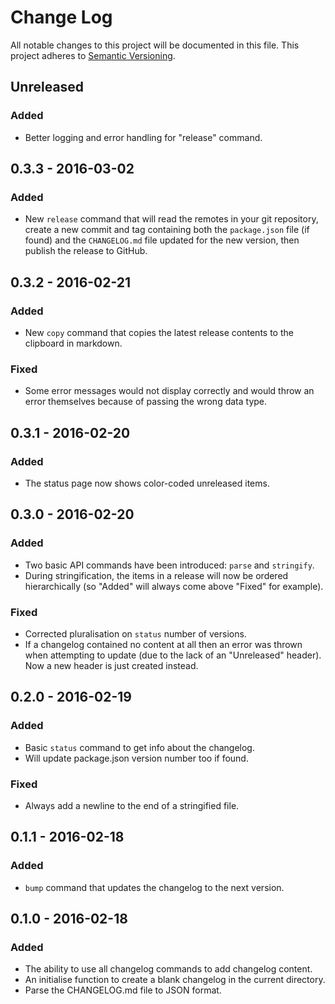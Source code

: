 # Change Log
All notable changes to this project will be documented in this file.
This project adheres to [Semantic Versioning](http://semver.org/).

## Unreleased
### Added
- Better logging and error handling for "release" command.

## 0.3.3 - 2016-03-02
### Added
- New `release` command that will read the remotes in your git repository, create a new commit and tag containing both the `package.json` file (if found) and the `CHANGELOG.md` file updated for the new version, then publish the release to GitHub.

## 0.3.2 - 2016-02-21
### Added
- New `copy` command that copies the latest release contents to the clipboard in markdown.

### Fixed
- Some error messages would not display correctly and would throw an error themselves because of passing the wrong data type.

## 0.3.1 - 2016-02-20
### Added
- The status page now shows color-coded unreleased items.

## 0.3.0 - 2016-02-20
### Added
- Two basic API commands have been introduced: `parse` and `stringify`.
- During stringification, the items in a release will now be ordered hierarchically (so "Added" will always come above "Fixed" for example).

### Fixed
- Corrected pluralisation on `status` number of versions.
- If a changelog contained no content at all then an error was thrown when attempting to update (due to the lack of an "Unreleased" header). Now a new header is just created instead.

## 0.2.0 - 2016-02-19
### Added
- Basic `status` command to get info about the changelog.
- Will update package.json version number too if found.

### Fixed
- Always add a newline to the end of a stringified file.

## 0.1.1 - 2016-02-18
### Added
- `bump` command that updates the changelog to the next version.

## 0.1.0 - 2016-02-18
### Added
- The ability to use all changelog commands to add changelog content.
- An initialise function to create a blank changelog in the current directory.
- Parse the CHANGELOG.md file to JSON format.
